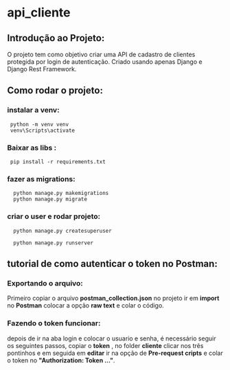 ﻿# api_cliente
 
## Introdução ao Projeto:
 O projeto tem como objetivo criar uma API de cadastro de clientes protegida por login de autenticação. Criado usando apenas Django e Django Rest Framework.

## Como rodar o projeto:
 ### instalar a venv:
 ```
  python -m venv venv 
  venv\Scripts\activate
 ```
 ### Baixar as libs :
 ```
  pip install -r requirements.txt
 ```
### fazer as migrations:
```
  python manage.py makemigrations
  python manage.py migrate 
```
### criar o user e rodar projeto:
```
  python manage.py createsuperuser 
```
```
  python manage.py runserver
```
## tutorial de como autenticar o token no Postman:
### Exportando o arquivo:
Primeiro copiar o arquivo **postman_collection.json** no projeto ir em **import** no **Postman** colocar a opção **raw text** e colar o código.
### Fazendo o token funcionar:
depois de ir na aba login e colocar o usuario e senha, é necessário seguir os seguintes passos, copiar o **token** , no folder **cliente** 
clicar nos três pontinhos e em seguida em **editar** ir na opção de **Pre-request cripts** e colar o token no **"Authorization: Token ..."**. 

